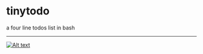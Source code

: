 # tinytodo
a four line todos list in bash
- - -

[![Alt text](https://asciinema.org/a/AU99DaLbOGYmvm4t4ru9whC1f)](link_url)
